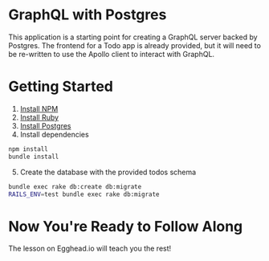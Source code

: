 # GraphQL with Postgres

This application is a starting point for creating a GraphQL server backed by Postgres. The frontend for a Todo app is already provided, but it will need
to be re-written to use the Apollo client to interact with GraphQL.

# Getting Started

1) [Install NPM](https://www.npmjs.com/get-npm)
2) [Install Ruby](https://rvm.io/rvm/install)
3) [Install Postgres](https://postgresapp.com/)
4) Install dependencies

```bash
npm install
bundle install
```

5) Create the database with the provided todos schema

```bash
bundle exec rake db:create db:migrate
RAILS_ENV=test bundle exec rake db:migrate
```

# Now You're Ready to Follow Along

The lesson on Egghead.io will teach you the rest!
